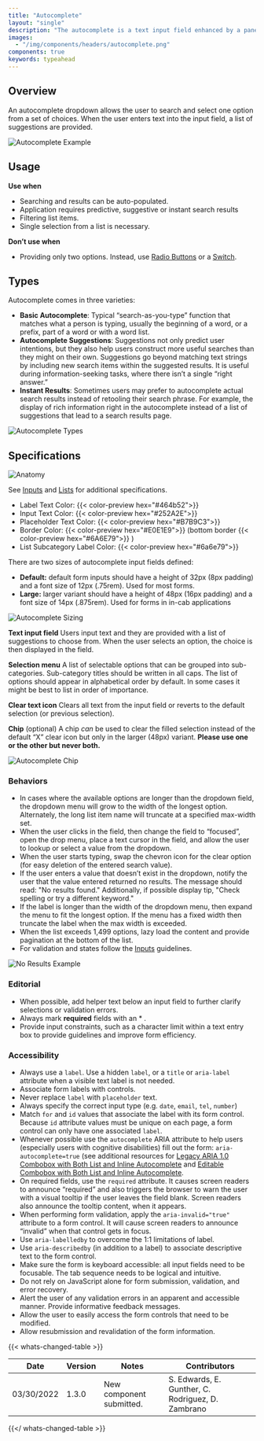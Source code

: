 ```yaml
---
title: "Autocomplete"
layout: "single"
description: "The autocomplete is a text input field enhanced by a panel of suggested options."
images:
  - "/img/components/headers/autocomplete.png"
components: true
keywords: typeahead
---
```


## Overview

An autocomplete dropdown allows the user to search and select one option from a set of choices. When the user enters text into the input field, a list of suggestions are provided.

![Autocomplete Example](/img/components/autocomplete-overview.svg)

## Usage

**Use when**

- Searching and results can be auto-populated.
- Application requires predictive, suggestive or instant search results
- Filtering list items.
- Single selection from a list is necessary.

**Don’t use when**

- Providing only two options. Instead, use [Radio Buttons](/components/radio-buttons/) or a [Switch](/components/switches/).

## Types

Autocomplete comes in three varieties:

- **Basic Autocomplete**: Typical “search-as-you-type” function that matches what a person is typing, usually the beginning of a word, or a prefix, part of a word or with a word list.
- **Autocomplete Suggestions**:  Suggestions not only predict user intentions, but they also help users construct more useful searches than they might on their own. Suggestions go beyond matching text strings by including new search items within the suggested results. It is useful during information-seeking tasks, where there isn’t a single “right answer.”
- **Instant Results**: Sometimes users may prefer to autocomplete actual search results instead of retooling their search phrase. For example, the display of rich information right in the autocomplete instead of a list of suggestions that lead to a search results page.

![Autocomplete Types](/img/components/autocomplete-types.svg)

## Specifications

<div class="theme-l">

![Anatomy](/img/components/autocomplete-anatomy.svg)

</div>

See [Inputs](/components/inputs/) and [Lists](/components/lists/) for additional specifications.

<span class="theme-l">

- Label Text Color: {{< color-preview hex="#464b52">}}
- Input Text Color: {{< color-preview hex="#252A2E">}}
- Placeholder Text Color: {{< color-preview hex="#B7B9C3">}}
- Border Color: {{< color-preview hex="#E0E1E9">}} (bottom border {{< color-preview hex="#6A6E79">}} )
- List Subcategory Label Color: {{< color-preview hex="#6a6e79">}}

</span>

There are two sizes of autocomplete input fields defined:

- **Default:** default form inputs should have a height of 32px (8px padding) and a font size of 12px (.75rem). Used for most forms.
- **Large:** larger variant should have a height of 48px (16px padding) and a font size of 14px (.875rem). Used for forms in in-cab applications

![Autocomplete Sizing](/img/components/autocomplete-sizing.svg)

**Text input field**
Users input text and they are provided with a list of suggestions to choose from. When the user selects an option, the choice is then displayed in the field.

**Selection menu**
A list of selectable options that can be grouped into sub-categories. Sub-category titles should be written in all caps. The list of options should appear in alphabetical order by default. In some cases it might be best to list in order of importance.

**Clear text icon**
Clears all text from the input field or reverts to the default selection (or previous selection).

**Chip** (optional)
A chip *can* be used to clear the filled selection instead of the default “X” clear icon but only in the larger (48px) variant. **Please use one or the other but never both.**

![Autocomplete Chip](/img/components/autocomplete-clear.svg)

### Behaviors

- In cases where the available options are longer than the dropdown field, the dropdown menu will grow to the width of the longest option. Alternately, the long list item name will truncate at a specified max-width set.
- When the user clicks in the field, then change the field to “focused”, open the drop menu, place a text cursor in the field, and allow the user to lookup or select a value from the dropdown.
- When the user starts typing, swap the chevron icon for the clear option (for easy deletion of the entered search value).
- If the user enters a value that doesn’t exist in the dropdown, notify the user that the value entered returned no results. The message should read: "No results found." Additionally, if possible display tip, "Check spelling or try a different keyword."
- If the label is longer than the width of the dropdown menu, then expand the menu to fit the longest option. If the menu has a fixed width then truncate the label when the max width is exceeded.
- When the list exceeds 1,499 options, lazy load the content and provide pagination at the bottom of the list.
- For validation and states follow the [Inputs](/components/inputs/#behaviors) guidelines.

![No Results Example](/img/components/autocomplete-no-results.svg)

### Editorial

- When possible, add helper text below an input field to further clarify selections or validation errors.
- Always mark **required** fields with an * .
- Provide input constraints, such as a character limit within a text entry box to provide guidelines and improve form efficiency.

### Accessibility

- Always use a `label`. Use a hidden `label`, or a `title` or `aria-label` attribute when a visible text label is not needed.
- Associate form labels with controls.
- Never replace `label` with `placeholder` text.
- Always specify the correct input type (e.g. `date`, `email`, `tel`, `number`)
- Match `for` and `id` values that associate the label with its form control. Because `id` attribute values must be unique on each page, a form control can only have one associated `label`.
- Whenever possible use the `autocomplete` ARIA attribute to help users (especially users with cognitive disabilities) fill out the form: `aria-autocomplete=true` (see additional resources for [Legacy ARIA 1.0 Combobox with Both List and Inline Autocomplete](https://www.w3.org/TR/wai-aria-practices-1.1/examples/combobox/aria1.0pattern/combobox-autocomplete-both.html) and [Editable Combobox with Both List and Inline Autocomplete](https://w3c.github.io/aria-practices/examples/combobox/combobox-autocomplete-both.html).
- On required fields, use the `required` attribute. It causes screen readers to announce “required” and also triggers the browser to warn the user with a visual tooltip if the user leaves the field blank. Screen readers also announce the tooltip content, when it appears.
- When performing form validation, apply the `aria-invalid="true"` attribute to a form control. It will cause screen readers to announce “invalid” when that control gets in focus.
- Use `aria-labelledby` to overcome the 1:1 limitations of label.
- Use `aria-describedby` (in addition to a label) to associate descriptive text to the form control.
- Make sure the form is keyboard accessible: all input fields need to be focusable. The tab sequence needs to be logical and intuitive.
- Do not rely on JavaScript alone for form submission, validation, and error recovery.
- Alert the user of any validation errors in an apparent and accessible manner. Provide informative feedback messages.
- Allow the user to easily access the form controls that need to be modified.
- Allow resubmission and revalidation of the form information.

{{< whats-changed-table >}}

| Date       | Version | Notes                               | Contributors |
| ---------- | ------- | ----------------------------------- | ------------ |
| 03/30/2022 | 1.3.0   | New component submitted. | S. Edwards, E. Gunther, C. Rodriguez, D. Zambrano  |

{{</ whats-changed-table >}}
